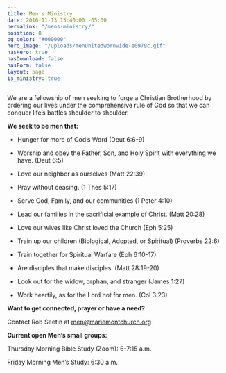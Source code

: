 ```yaml
---
title: Men's Ministry
date: 2016-11-13 15:40:00 -05:00
permalink: "/mens-ministry/"
position: 8
bg_color: "#000000"
hero_image: "/uploads/menUnitedwornwide-e0979c.gif"
hasHero: true
hasDownload: false
hasForm: false
layout: page
is_ministry: true
---
```


We are a fellowship of men seeking to forge a Christian Brotherhood by ordering our lives under the comprehensive rule of God so that we can conquer life’s battles shoulder to shoulder.

**We seek to be men that:**

- Hunger for more of God’s Word (Deut 6:6-9)

- Worship and obey the Father, Son, and Holy Spirit with everything we have. (Deut 6:5)

- Love our neighbor as ourselves (Matt 22:39)

- Pray without ceasing. (1 Thes 5:17)

- Serve God, Family, and our communities (1 Peter 4:10)

- Lead our families in the sacrificial example of Christ. (Matt 20:28)

- Love our wives like Christ loved the Church (Eph 5:25)

- Train up our children (Biological, Adopted, or Spiritual) (Proverbs 22:6)

- Train together for Spiritual Warfare (Eph 6:10-17)

- Are disciples that make disciples. (Matt 28:19-20)

- Look out for the widow, orphan, and stranger (James 1:27)

- Work heartily, as for the Lord not for men. (Col 3:23)

**Want to get connected, prayer or have a need?**

Contact Rob Seetin at [men@mariemontchurch.org](men@mariemontchurch.org)

**Current open Men’s small groups:**

Thursday Morning Bible Study (Zoom): 6-7:15 a.m.

Friday Morning Men’s Study: 6:30 a.m.
